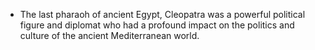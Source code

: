 - The last pharaoh of ancient Egypt, Cleopatra was a powerful political figure and diplomat who had a profound impact on the politics and culture of the ancient Mediterranean world.
